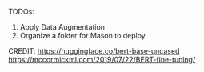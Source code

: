 TODOs:

1. Apply Data Augmentation
2. Organize a folder for Mason to deploy

CREDIT:
    https://huggingface.co/bert-base-uncased
    https://mccormickml.com/2019/07/22/BERT-fine-tuning/